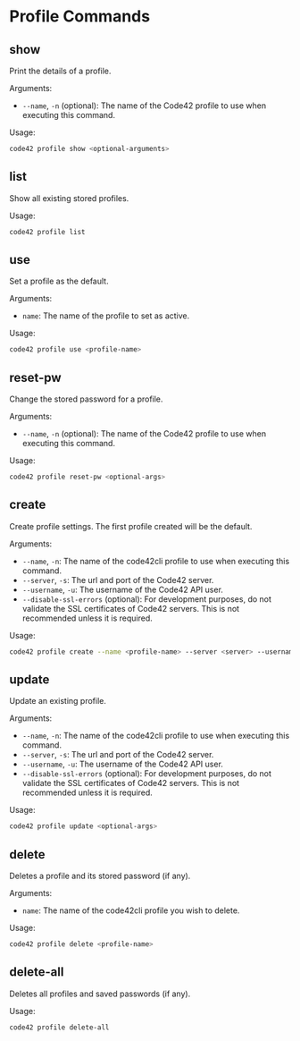 # Profile Commands

## show
  
Print the details of a profile.

Arguments:

* `--name`, `-n` (optional): The name of the Code42 profile to use when executing this command.

Usage:

```bash
code42 profile show <optional-arguments>
```
  
## list

Show all existing stored profiles.

Usage:

```bash
code42 profile list
```

## use

Set a profile as the default.

Arguments:

* `name`: The name of the profile to set as active.

Usage:

```bash
code42 profile use <profile-name>
```
  
## reset-pw

Change the stored password for a profile.

Arguments:
* `--name`, `-n` (optional): The name of the Code42 profile to use when executing this command.

Usage:
```bash
code42 profile reset-pw <optional-args>
```

## create

Create profile settings. The first profile created will be the default. 

Arguments:
* `--name`, `-n`: The name of the code42cli profile to use when executing this command.
* `--server`, `-s`: The url and port of the Code42 server.
* `--username`, `-u`: The username of the Code42 API user.
* `--disable-ssl-errors` (optional): For development purposes, do not validate the SSL certificates of Code42 servers. 
    This is not recommended unless it is required.

Usage:
```bash
code42 profile create --name <profile-name> --server <server> --username <username> <optional-args>
```


## update

Update an existing profile. 

Arguments:
* `--name`, `-n`: The name of the code42cli profile to use when executing this command.
* `--server`, `-s`: The url and port of the Code42 server.
* `--username`, `-u`: The username of the Code42 API user.
* `--disable-ssl-errors` (optional): For development purposes, do not validate the SSL certificates of Code42 servers. 
    This is not recommended unless it is required.

Usage:
```bash
code42 profile update <optional-args>
```

## delete

Deletes a profile and its stored password (if any).

Arguments:
* `name`: The name of the code42cli profile you wish to delete.

Usage:
```bash
code42 profile delete <profile-name>
```


## delete-all

Deletes all profiles and saved passwords (if any).

Usage:
```bash
code42 profile delete-all
```
